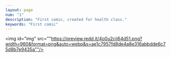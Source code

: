 ```yaml
---
layout: page
num: "1"
description: "First comic, created for health class."
keywords: "First comic"
---
```


<img id="img" src=""https://preview.redd.it/4o0u2cji64d51.png?width=960&format=png&auto=webp&s=ae1c7957fd8de4a8e316abbdde6c75d8b7e9435a""/>
